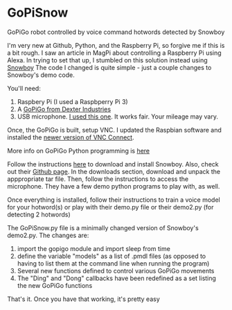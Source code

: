 # GoPiSnow
GoPiGo robot controlled by voice command hotwords detected by Snowboy

I'm very new at Github, Python, and the Raspberry Pi, so forgive me if this is a bit rough.
I saw an article in MagPi about controlling a Raspberry Pi using Alexa. In trying to set that up, I stumbled on this solution instead using [Snowboy](http://docs.kitt.ai/snowboy/)
The code I changed is quite simple - just a couple changes to Snowboy's demo code.

You'll need:
1. Raspbery Pi (I used a Raspbperry Pi 3)
2. A [GoPiGo from Dexter Industries](https://www.dexterindustries.com/gopigo/)
3. USB microphone. [I used this one](https://www.amazon.com/Kinobo-Microphone-Desktop-Recognition-Software/dp/B00IR8R7WQ/ref=lp_3032939011_1_1?srs=3032939011&ie=UTF8&qid=1490623374&sr=8-1). It works fair. Your mileage may vary.

Once, the GoPiGo is built, setup VNC.  I updated the Raspbian software and installed the [newer version of VNC Connect](https://www.raspberrypi.org/documentation/remote-access/vnc/).

More info on GoPiGo Python programming is [here](https://www.dexterindustries.com/GoPiGo/programming/python-programming-for-the-raspberry-pi-gopigo/)

Follow the instructions [here](http://docs.kitt.ai/snowboy/) to download and install Snowboy. Also, check out their [Github page](https://github.com/kitt-ai/snowboy).
In the downloads section, download and unpack the apppropriate tar file.  Then, follow the instructions to access the microphone.
They have a few demo python programs to play with, as well.

Once everything is installed, follow their instructions to train a voice model for your hotword(s) or play with their demo.py file or their demo2.py (for detecting 2 hotwords)

The GoPiSnow.py file is a minimally changed version of Snowboy's demo2.py.  The changes  are:
1. import the gopigo module and import sleep from time
2. define the variable "models" as a list of .pmdl files (as opposed to having to list them at the command line when running the program)
3. Several new functions defined to control various GoPiGo movements
4. The "Ding" and "Dong" callbacks have been redefined as a set listing the new GoPiGo functions

That's it. Once you have that working, it's pretty easy 
